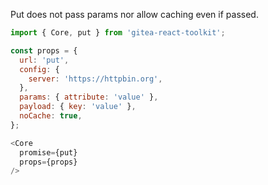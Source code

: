 Put does not pass params nor allow caching even if passed.

```js
import { Core, put } from 'gitea-react-toolkit';

const props = {
  url: 'put',
  config: {
    server: 'https://httpbin.org',
  },
  params: { attribute: 'value' },
  payload: { key: 'value' },
  noCache: true,
};

<Core
  promise={put}
  props={props}
/>
```

